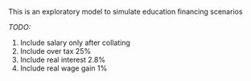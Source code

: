 This is an exploratory model to simulate education financing scenarios

*TODO:* 

1. Include salary only after collating
2. Include over tax 25%
3. Include real interest 2.8%
4. Include real wage gain 1%